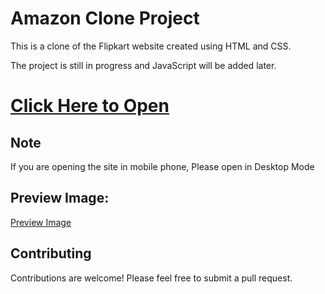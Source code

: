 # Amazon Clone Project

This is a clone of the Flipkart website created using HTML and CSS.

The project is still in progress and JavaScript will be added later.


# [Click Here to Open](http://127.0.0.1:5500/)

<h2> Note </h2>

If you are opening the site in mobile phone, Please open in Desktop Mode

<h2> Preview Image: </h2>

[Preview Image](url=(0022)http://127.0.0.1:5500/)

<h2> Contributing </h2>

Contributions are welcome! Please feel free to submit a pull request.
